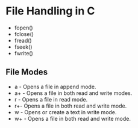 # File Handling in C
- fopen()
- fclose()
- fread()
- fseek()
- fwrite()

## File Modes
- a - Opens a file in append mode.
- a+ - Opens a file in both read and write modes.
- r - Opens a file in read mode.
- r+- Opens a file in both read and write mode.
- w - Opens or create a text in write mode.
- w+ - Opens a file in both read and write mode.
